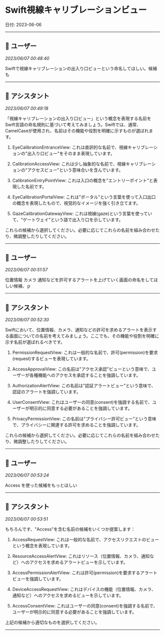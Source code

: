 # Swift視線キャリブレーションビュー

日付: 2023-06-06

---

## 👤 ユーザー
*2023/06/07 00:48:40*

Swiftで視線キャリブレーションの出入り口ビューという命名してほしい。候補も

---

## 🤖 アシスタント
*2023/06/07 00:49:18*

「視線キャリブレーションの出入り口ビュー」という概念を表現する名前をSwift言語の命名規則に基づいて考えてみましょう。Swiftでは、通常、CamelCaseが使用され、名前はその機能や役割を明確に示すものが選ばれます。

1. EyeCalibrationEntranceView: これは直訳的な名前で、視線キャリブレーションの"出入り口ビュー"をそのまま表現しています。

2. CalibrationAccessView: これは少し抽象的な名前で、視線キャリブレーションの"アクセスビュー"という意味合いを含んでいます。

3. CalibrationEntryPointView: これは入口の概念を"エントリーポイント"と表現した名前です。

4. EyeCalibrationPortalView: これは"ポータル"という言葉を使って入口出口の概念を表現したもので、視覚的なイメージを強く引き立てます。

5. GazeCalibrationGatewayView: これは視線(gaze)という言葉を使っていて、"ゲートウェイ"という語で出入り口を示しています。

これらの候補から選択してください。必要に応じてこれらの名前を組み合わせたり、微調整したりしてください。

---

## 👤 ユーザー
*2023/06/07 00:51:57*

位置情報 カメラ 通知などを許可するアラートを上げていく画面の命名をしてほしい候補、ｐ

---

## 🤖 アシスタント
*2023/06/07 00:52:30*

Swiftにおいて、位置情報、カメラ、通知などの許可を求めるアラートを表示する画面についての名前を考えてみましょう。ここでも、その機能や役割を明確に示す名前が選ばれるべきです。

1. PermissionRequestView: これは一般的な名前で、許可(permission)を要求(request)するビューを表現しています。

2. AccessApprovalView: この名前は"アクセス承認"ビューという意味で、ユーザーが各種機能へのアクセスを承認することを強調しています。

3. AuthorizationAlertView: この名前は"認証アラートビュー"という意味で、認証のアラートを強調しています。

4. UserConsentView: これはユーザーの同意(consent)を強調する名前で、ユーザーが明示的に同意する必要があることを強調しています。

5. PrivacyPermissionView: この名前は"プライバシー許可ビュー"という意味で、プライバシーに関連する許可を求めることを強調しています。

これらの候補から選択してください。必要に応じてこれらの名前を組み合わせたり、微調整したりしてください。

---

## 👤 ユーザー
*2023/06/07 00:53:24*

Access を使った候補をもっとほしい

---

## 🤖 アシスタント
*2023/06/07 00:53:51*

もちろんです、"Access"を含む名前の候補をいくつか提案します：

1. AccessRequestView: これは一般的な名前で、アクセスリクエストのビューという概念を表現しています。

2. ResourceAccessAlertView: これはリソース（位置情報、カメラ、通知など）へのアクセスを求めるアラートビューを示しています。

3. AccessPermissionAlertView: これは許可(permission)を要求するアラートビューを強調しています。

4. DeviceAccessRequestView: これはデバイスの機能（位置情報、カメラ、通知など）へのアクセスを求めるビューを示しています。

5. AccessConsentView: これはユーザーの同意(consent)を強調する名前で、ユーザーが明示的に同意する必要があることを強調しています。

上記の候補から適切なものを選択してください。

---
